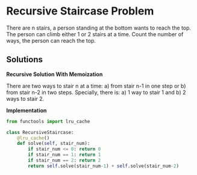 # Recursive Staircase Problem
There are n stairs, a person standing at the bottom wants to reach the top. The person can climb either 1 or 2 stairs at a time. Count the number of ways, the person can reach the top.

## Solutions
**Recursive Solution With Memoization**

There are two ways to stair n at a time:
    a) from stair n-1 in one step or
    b) from stair n-2 in two steps.
Specially, there is:
    a) 1 way to stair 1 and
    b) 2 ways to stair 2.

**Implementation**

```python
from functools import lru_cache

class RecursiveStaircase:
    @lru_cache()
    def solve(self, stair_num):
        if stair_num <= 0: return 0
        if stair_num == 1: return 1
        if stair_num == 2: return 2
        return self.solve(stair_num-1) + self.solve(stair_num-2)
```